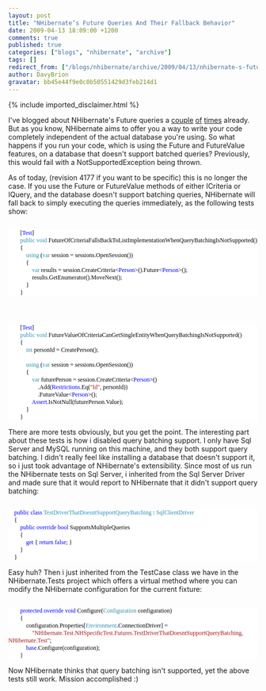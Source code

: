 ```yaml
---
layout: post
title: "NHibernate’s Future Queries And Their Fallback Behavior"
date: 2009-04-13 18:09:00 +1200
comments: true
published: true
categories: ["blogs", "nhibernate", "archive"]
tags: []
redirect_from: ["/blogs/nhibernate/archive/2009/04/13/nhibernate-s-future-queries-and-their-fallback-behavior.aspx/", "/blogs/nhibernate/archive/2009/04/13/nhibernate-s-future-queries-and-their-fallback-behavior.html"]
author: DavyBrion
gravatar: bb45e44f9e0c0b50551429d3feb214d1
---
```

{% include imported_disclaimer.html %}
<p>I've blogged about NHibernate's Future queries a <a href="http://davybrion.com/blog/2009/01/nhibernate-and-future-queries/">couple</a> <a href="http://davybrion.com/blog/2009/01/nhibernate-and-future-queries-part-2/">of</a> <a href="http://davybrion.com/blog/2009/04/transparent-query-batching-through-your-repository/">times</a> already.  But as you know, NHibernate aims to offer you a way to write your code completely independent of the actual database you're using.  So what happens if you run your code, which is using the Future and FutureValue features, on a database that doesn't support batched queries?  Previously, this would fail with a NotSupportedException being thrown.
</p>
<p>As of today, (revision 4177 if you want to be specific) this is no longer the case.  If you use the Future or FutureValue methods of either ICriteria or IQuery, and the database doesn't support batching queries, NHibernate will fall back to simply executing the queries immediately, as the following tests show:
<code>
<style type="text/css"><!--
.cf { font-family: Consolas; font-size: 9pt; color: black; background: white; }
.cl { margin: 0px; }
.cb1 { color: #2b91af; }
.cb2 { color: blue; }
--></style>
</code></p>
<div class="cf">
<p class="cl">&nbsp;&nbsp;&nbsp; &nbsp;&nbsp;&nbsp; [<span class="cb1">Test</span>]</p>
<p class="cl">&nbsp;&nbsp;&nbsp; &nbsp;&nbsp;&nbsp; <span class="cb2">public</span> <span class="cb2">void</span> FutureOfCriteriaFallsBackToListImplementationWhenQueryBatchingIsNotSupported()</p>
<p class="cl">&nbsp;&nbsp;&nbsp; &nbsp;&nbsp;&nbsp; {</p>
<p class="cl">&nbsp;&nbsp;&nbsp; &nbsp;&nbsp;&nbsp; &nbsp;&nbsp;&nbsp; <span class="cb2">using</span> (<span class="cb2">var</span> session = sessions.OpenSession())</p>
<p class="cl">&nbsp;&nbsp;&nbsp; &nbsp;&nbsp;&nbsp; &nbsp;&nbsp;&nbsp; {</p>
<p class="cl">&nbsp;&nbsp;&nbsp; &nbsp;&nbsp;&nbsp; &nbsp;&nbsp;&nbsp; &nbsp;&nbsp;&nbsp; <span class="cb2">var</span> results = session.CreateCriteria&lt;<span class="cb1">Person</span>&gt;().Future&lt;<span class="cb1">Person</span>&gt;();</p>
<p class="cl">&nbsp;&nbsp;&nbsp; &nbsp;&nbsp;&nbsp; &nbsp;&nbsp;&nbsp; &nbsp;&nbsp;&nbsp; results.GetEnumerator().MoveNext();</p>
<p class="cl">&nbsp;&nbsp;&nbsp; &nbsp;&nbsp;&nbsp; &nbsp;&nbsp;&nbsp; }</p>
<p class="cl">&nbsp;&nbsp;&nbsp; &nbsp;&nbsp;&nbsp; }</p>
</div>
<p>
<code>
<style type="text/css"><!--
.cf { font-family: Consolas; font-size: 9pt; color: black; background: white; }
.cl { margin: 0px; }
.cb1 { color: #2b91af; }
.cb2 { color: blue; }
.cb3 { color: #a31515; }
--></style>
</code></p>
<div class="cf">
<p class="cl">&nbsp;&nbsp;&nbsp; &nbsp;&nbsp;&nbsp; [<span class="cb1">Test</span>]</p>
<p class="cl">&nbsp;&nbsp;&nbsp; &nbsp;&nbsp;&nbsp; <span class="cb2">public</span> <span class="cb2">void</span> FutureValueOfCriteriaCanGetSingleEntityWhenQueryBatchingIsNotSupported()</p>
<p class="cl">&nbsp;&nbsp;&nbsp; &nbsp;&nbsp;&nbsp; {</p>
<p class="cl">&nbsp;&nbsp;&nbsp; &nbsp;&nbsp;&nbsp; &nbsp;&nbsp;&nbsp; <span class="cb2">int</span> personId = CreatePerson();</p>
<p class="cl">&nbsp;</p>
<p class="cl">&nbsp;&nbsp;&nbsp; &nbsp;&nbsp;&nbsp; &nbsp;&nbsp;&nbsp; <span class="cb2">using</span> (<span class="cb2">var</span> session = sessions.OpenSession())</p>
<p class="cl">&nbsp;&nbsp;&nbsp; &nbsp;&nbsp;&nbsp; &nbsp;&nbsp;&nbsp; {</p>
<p class="cl">&nbsp;&nbsp;&nbsp; &nbsp;&nbsp;&nbsp; &nbsp;&nbsp;&nbsp; &nbsp;&nbsp;&nbsp; <span class="cb2">var</span> futurePerson = session.CreateCriteria&lt;<span class="cb1">Person</span>&gt;()</p>
<p class="cl">&nbsp;&nbsp;&nbsp; &nbsp;&nbsp;&nbsp; &nbsp;&nbsp;&nbsp; &nbsp;&nbsp;&nbsp; &nbsp;&nbsp;&nbsp; .Add(<span class="cb1">Restrictions</span>.Eq(<span class="cb3">"Id"</span>, personId))</p>
<p class="cl">&nbsp;&nbsp;&nbsp; &nbsp;&nbsp;&nbsp; &nbsp;&nbsp;&nbsp; &nbsp;&nbsp;&nbsp; &nbsp;&nbsp;&nbsp; .FutureValue&lt;<span class="cb1">Person</span>&gt;();</p>
<p class="cl">&nbsp;&nbsp;&nbsp; &nbsp;&nbsp;&nbsp; &nbsp;&nbsp;&nbsp; &nbsp;&nbsp;&nbsp; <span class="cb1">Assert</span>.IsNotNull(futurePerson.Value);</p>
<p class="cl">&nbsp;&nbsp;&nbsp; &nbsp;&nbsp;&nbsp; &nbsp;&nbsp;&nbsp; }</p>
<p class="cl">&nbsp;&nbsp;&nbsp; &nbsp;&nbsp;&nbsp; }</p>
</div>
<p>
There are more tests obviously, but you get the point.  The interesting part about these tests is how i disabled query batching support.  I only have Sql Server and MySQL running on this machine, and they both support query batching.  I didn't really feel like installing a database that doesn't support it, so i just took advantage of NHibernate's extensibility.  Since most of us run the NHibernate tests on Sql Server, i inherited from the Sql Server Driver and made sure that it would report to NHibernate that it didn't support query batching:
<code>
<style type="text/css"><!--
.cf { font-family: Consolas; font-size: 9pt; color: black; background: white; }
.cl { margin: 0px; }
.cb1 { color: blue; }
.cb2 { color: #2b91af; }
--></style>
</code></p>
<div class="cf">
<p class="cl">&nbsp;&nbsp;&nbsp; <span class="cb1">public</span> <span class="cb1">class</span> <span class="cb2">TestDriverThatDoesntSupportQueryBatching</span> : <span class="cb2">SqlClientDriver</span></p>
<p class="cl">&nbsp;&nbsp;&nbsp; {</p>
<p class="cl">&nbsp;&nbsp;&nbsp; &nbsp;&nbsp;&nbsp; <span class="cb1">public</span> <span class="cb1">override</span> <span class="cb1">bool</span> SupportsMultipleQueries</p>
<p class="cl">&nbsp;&nbsp;&nbsp; &nbsp;&nbsp;&nbsp; {</p>
<p class="cl">&nbsp;&nbsp;&nbsp; &nbsp;&nbsp;&nbsp; &nbsp;&nbsp;&nbsp; <span class="cb1">get</span> { <span class="cb1">return</span> <span class="cb1">false</span>; }</p>
<p class="cl">&nbsp;&nbsp;&nbsp; &nbsp;&nbsp;&nbsp; }</p>
<p class="cl">&nbsp;&nbsp;&nbsp; }</p>
</div>
<p>
Easy huh? Then i just inherited from the TestCase class we have in the NHibernate.Tests project which offers a virtual method where you can modify the NHibernate configuration for the current fixture:
<code>
<style type="text/css"><!--
.cf { font-family: Consolas; font-size: 9pt; color: black; background: white; }
.cl { margin: 0px; }
.cb1 { color: blue; }
.cb2 { color: #2b91af; }
.cb3 { color: #a31515; }
--></style>
</code></p>
<div class="cf">
<p class="cl">&nbsp;&nbsp;&nbsp; &nbsp;&nbsp;&nbsp; <span class="cb1">protected</span> <span class="cb1">override</span> <span class="cb1">void</span> Configure(<span class="cb2">Configuration</span> configuration)</p>
<p class="cl">&nbsp;&nbsp;&nbsp; &nbsp;&nbsp;&nbsp; {</p>
<p class="cl">&nbsp;&nbsp;&nbsp; &nbsp;&nbsp;&nbsp; &nbsp;&nbsp;&nbsp; configuration.Properties[<span class="cb2">Environment</span>.ConnectionDriver] = </p>
<p class="cl">&nbsp;&nbsp;&nbsp; &nbsp;&nbsp;&nbsp; &nbsp;&nbsp;&nbsp; &nbsp;&nbsp;&nbsp; <span class="cb3">"NHibernate.Test.NHSpecificTest.Futures.TestDriverThatDoesntSupportQueryBatching, NHibernate.Test"</span>;</p>
<p class="cl">&nbsp;&nbsp;&nbsp; &nbsp;&nbsp;&nbsp; &nbsp;&nbsp;&nbsp; <span class="cb1">base</span>.Configure(configuration);</p>
<p class="cl">&nbsp;&nbsp;&nbsp; &nbsp;&nbsp;&nbsp; }</p>
</div>
<p>
Now NHibernate thinks that query batching isn't supported, yet the above tests still work.  Mission accomplished :)</p>
